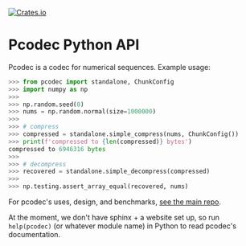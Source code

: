 [![Crates.io][crates-badge]][crates-url]

[crates-badge]: https://img.shields.io/pypi/v/pcodec.svg
[crates-url]: https://pypi.org/project/pcodec/

# Pcodec Python API

Pcodec is a codec for numerical sequences. Example usage:

```python
>>> from pcodec import standalone, ChunkConfig
>>> import numpy as np
>>> 
>>> np.random.seed(0)
>>> nums = np.random.normal(size=1000000)
>>> 
>>> # compress
>>> compressed = standalone.simple_compress(nums, ChunkConfig())
>>> print(f'compressed to {len(compressed)} bytes')
compressed to 6946316 bytes
>>> 
>>> # decompress
>>> recovered = standalone.simple_decompress(compressed)
>>> 
>>> np.testing.assert_array_equal(recovered, nums)

```

For pcodec's uses, design, and benchmarks, [see the main repo](https://github.com/mwlon/pcodec).

At the moment, we don't have sphinx + a website set up, so run `help(pcodec)`
(or whatever module name) in Python to read pcodec's documentation.
